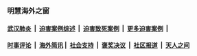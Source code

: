 
### 明慧海外之窗

####  [武汉肺炎](indexes/365.md?t=07041700) &nbsp;|&nbsp;  [迫害案例综述](indexes/328.md?t=07041700) &nbsp;|&nbsp; [迫害致死案例](indexes/277.md?t=07041700)  &nbsp;|&nbsp; [更多迫害案例](indexes/81.md?t=07041700)  &nbsp;|&nbsp; 
####  [时事评论](indexes/19.md?t=07041700) &nbsp;|&nbsp; [海外简讯](indexes/245.md?t=07041700)&nbsp;|&nbsp;  [社会支持](indexes/140.md?t=07041700) &nbsp;|&nbsp; [褒奖决议](indexes/282.md?t=07041700) &nbsp;|&nbsp; [社区报道](indexes/91.md?t=07041700)  &nbsp;|&nbsp; [天人之间](indexes/78.md?t=07041700) 

